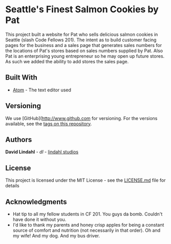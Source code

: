 # Seattle's Finest Salmon Cookies by Pat

This project built a website for Pat who sells delicious salmon cookies in Seattle (slash Code Fellows 201). The intent as to build customer facing pages for the business and a sales page that generates sales numbers for the locations of Pat's stores based on sales numbers supplied by Pat. Also Pat is an enterprising young entrepreneur so he may open up future stores. As such we added the ability to add stores the sales page.


## Built With

* [Atom](www.atom.io) - The text editor used


## Versioning

We use [GitHub](http://www.github.com for versioning. For the versions available, see the [tags on this repository](https://github.com/austriker27/project/cookie-stand).

## Authors

**David Lindahl** - *dl* - [lindahl studios](https://lindahlstudios.com)

## License

This project is licensed under the MIT License - see the [LICENSE.md](LICENSE.md) file for details

## Acknowledgments

* Hat tip to all my fellow students in CF 201. You guys da bomb. Couldn't have done it without you.
* I'd like to thank my parents and honey crisp apples for being a constant source of comfort and nutrition (not necessarily in that order). Oh and my wife! And my dog. And my bus driver.
